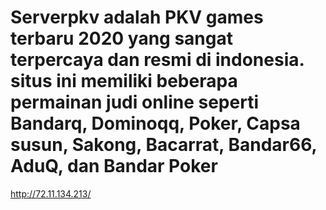 # Serverpkv adalah PKV games terbaru 2020 yang sangat terpercaya dan resmi di indonesia. situs ini memiliki beberapa permainan judi online seperti Bandarq, Dominoqq, Poker, Capsa susun, Sakong, Bacarrat, Bandar66, AduQ, dan Bandar Poker 
http://72.11.134.213/
